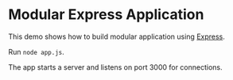  Modular Express Application
======================

This demo shows how to build modular application using [Express](http://expressjs.com).

Run ```node app.js```.

The app starts a server and listens on port 3000 for connections.
